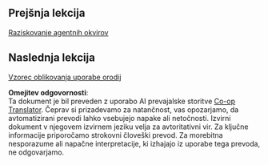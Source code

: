 <!--
CO_OP_TRANSLATOR_METADATA:
{
  "original_hash": "33243670d725b71857eee62f64ac2d09",
  "translation_date": "2025-07-12T09:21:16+00:00",
  "source_file": "03-agentic-design-patterns/README.md",
  "language_code": "sl"
}
-->
## Prejšnja lekcija

[Raziskovanje agentnih okvirov](../02-explore-agentic-frameworks/README.md)

## Naslednja lekcija

[Vzorec oblikovanja uporabe orodij](../04-tool-use/README.md)

**Omejitev odgovornosti**:  
Ta dokument je bil preveden z uporabo AI prevajalske storitve [Co-op Translator](https://github.com/Azure/co-op-translator). Čeprav si prizadevamo za natančnost, vas opozarjamo, da avtomatizirani prevodi lahko vsebujejo napake ali netočnosti. Izvirni dokument v njegovem izvirnem jeziku velja za avtoritativni vir. Za ključne informacije priporočamo strokovni človeški prevod. Za morebitna nesporazume ali napačne interpretacije, ki izhajajo iz uporabe tega prevoda, ne odgovarjamo.
